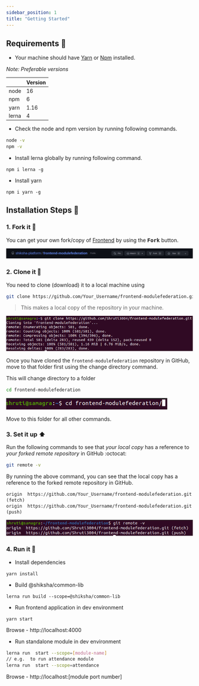 ```yaml
---
sidebar_position: 1
title: "Getting Started"
---
```


<!-- ## Requirements -->

## Requirements :scroll:

- Your machine should have [Yarn](https://classic.yarnpkg.com/en/docs/install/#windows-stable) or [Npm](https://docs.npmjs.com/downloading-and-installing-node-js-and-npm) installed.

_Note: Preferable versions_

|       | Version |
| ----- | ------- |
| node  | 16      |
| npm   | 6       |
| yarn  | 1.16    |
| lerna | 4       |

- Check the node and npm version by running following commands.

```sh
node -v
npm -v
```

- Install lerna globally by running following command.

```
npm i lerna -g
```

- Install yarn

```
npm i yarn -g
```

## Installation Steps :walking:

### 1. Fork it :fork_and_knife:

You can get your own fork/copy of [Frontend](https://github.com/shiksha-platform/frontend-modulefederation) by using the <kbd><b>Fork</b></kbd> button.

![Fork Repo](/img/frontend-dev/fork.png)

### 2. Clone it :busts_in_silhouette:

You need to clone (download) it to a local machine using

```sh
git clone https://github.com/Your_Username/frontend-modulefederation.git
```

> This makes a local copy of the repository in your machine.

![Clone Repo](/img/frontend-dev/clone.png)

Once you have cloned the `frontend-modulefederation` repository in GitHub, move to that folder first using the change directory command.

This will change directory to a folder
```sh
cd frontend-modulefederation
```

![cd repo](/img/frontend-dev/cd.png)

Move to this folder for all other commands.

### 3. Set it up :arrow_up:

Run the following commands to see that _your local copy_ has a reference to _your forked remote repository_ in GitHub :octocat:

```sh
git remote -v
```
By running the above command, you can see that the local copy has a reference to the forked remote repository in GitHub.
```
origin  https://github.com/Your_Username/frontend-modulefederation.git (fetch)
origin  https://github.com/Your_Username/frontend-modulefederation.git (push)
```

![set up repo](/img/frontend-dev/setup.png)

### 4. Run it :checkered_flag:

- Install dependencies

```
yarn install
```

- Build @shiksha/common-lib

```
lerna run build --scope=@shiksha/common-lib
```

- Run frontend application in dev environment

```
yarn start
```

Browse - http://localhost:4000

- Run standalone module in dev environment

```sh
lerna run  start --scope=[module-name]
// e.g.  to run attendance module
lerna run  start --scope=attendance
```

Browse - http://localhost:[module port number]
